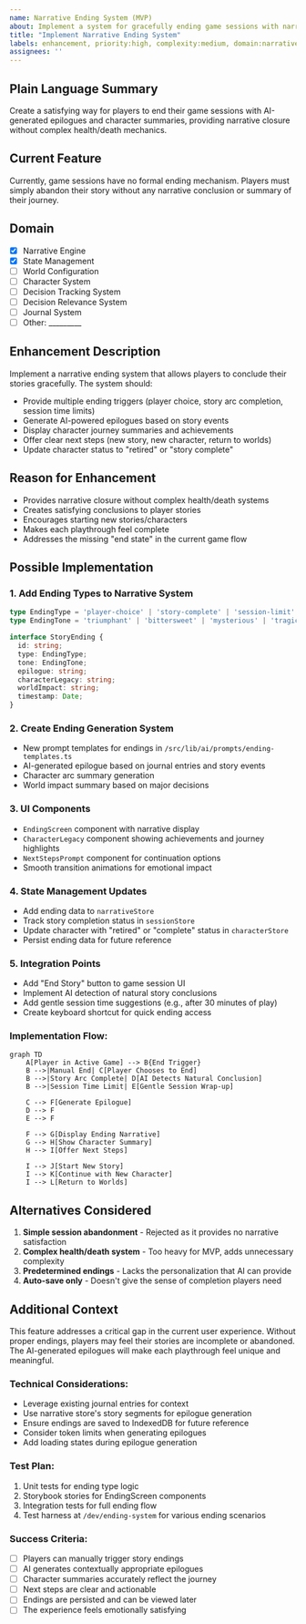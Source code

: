 ```yaml
---
name: Narrative Ending System (MVP)
about: Implement a system for gracefully ending game sessions with narrative closure
title: "Implement Narrative Ending System"
labels: enhancement, priority:high, complexity:medium, domain:narrative-engine
assignees: ''
---
```


## Plain Language Summary
Create a satisfying way for players to end their game sessions with AI-generated epilogues and character summaries, providing narrative closure without complex health/death mechanics.

## Current Feature
Currently, game sessions have no formal ending mechanism. Players must simply abandon their story without any narrative conclusion or summary of their journey.

## Domain
- [x] Narrative Engine
- [x] State Management
- [ ] World Configuration
- [ ] Character System
- [ ] Decision Tracking System
- [ ] Decision Relevance System
- [ ] Journal System
- [ ] Other: _________

## Enhancement Description
Implement a narrative ending system that allows players to conclude their stories gracefully. The system should:
- Provide multiple ending triggers (player choice, story arc completion, session time limits)
- Generate AI-powered epilogues based on story events
- Display character journey summaries and achievements
- Offer clear next steps (new story, new character, return to worlds)
- Update character status to "retired" or "story complete"

## Reason for Enhancement
- Provides narrative closure without complex health/death systems
- Creates satisfying conclusions to player stories
- Encourages starting new stories/characters
- Makes each playthrough feel complete
- Addresses the missing "end state" in the current game flow

## Possible Implementation

### 1. Add Ending Types to Narrative System
```typescript
type EndingType = 'player-choice' | 'story-complete' | 'session-limit' | 'character-retirement';
type EndingTone = 'triumphant' | 'bittersweet' | 'mysterious' | 'tragic' | 'hopeful';

interface StoryEnding {
  id: string;
  type: EndingType;
  tone: EndingTone;
  epilogue: string;
  characterLegacy: string;
  worldImpact: string;
  timestamp: Date;
}
```

### 2. Create Ending Generation System
- New prompt templates for endings in `/src/lib/ai/prompts/ending-templates.ts`
- AI-generated epilogue based on journal entries and story events
- Character arc summary generation
- World impact summary based on major decisions

### 3. UI Components
- `EndingScreen` component with narrative display
- `CharacterLegacy` component showing achievements and journey highlights
- `NextStepsPrompt` component for continuation options
- Smooth transition animations for emotional impact

### 4. State Management Updates
- Add ending data to `narrativeStore`
- Track story completion status in `sessionStore`
- Update character with "retired" or "complete" status in `characterStore`
- Persist ending data for future reference

### 5. Integration Points
- Add "End Story" button to game session UI
- Implement AI detection of natural story conclusions
- Add gentle session time suggestions (e.g., after 30 minutes of play)
- Create keyboard shortcut for quick ending access

### Implementation Flow:
```mermaid
graph TD
    A[Player in Active Game] --> B{End Trigger}
    B -->|Manual End| C[Player Chooses to End]
    B -->|Story Arc Complete| D[AI Detects Natural Conclusion]
    B -->|Session Time Limit| E[Gentle Session Wrap-up]
    
    C --> F[Generate Epilogue]
    D --> F
    E --> F
    
    F --> G[Display Ending Narrative]
    G --> H[Show Character Summary]
    H --> I[Offer Next Steps]
    
    I --> J[Start New Story]
    I --> K[Continue with New Character]
    I --> L[Return to Worlds]
```

## Alternatives Considered
1. **Simple session abandonment** - Rejected as it provides no narrative satisfaction
2. **Complex health/death system** - Too heavy for MVP, adds unnecessary complexity
3. **Predetermined endings** - Lacks the personalization that AI can provide
4. **Auto-save only** - Doesn't give the sense of completion players need

## Additional Context
This feature addresses a critical gap in the current user experience. Without proper endings, players may feel their stories are incomplete or abandoned. The AI-generated epilogues will make each playthrough feel unique and meaningful.

### Technical Considerations:
- Leverage existing journal entries for context
- Use narrative store's story segments for epilogue generation
- Ensure endings are saved to IndexedDB for future reference
- Consider token limits when generating epilogues
- Add loading states during epilogue generation

### Test Plan:
1. Unit tests for ending type logic
2. Storybook stories for EndingScreen components
3. Integration tests for full ending flow
4. Test harness at `/dev/ending-system` for various ending scenarios

### Success Criteria:
- [ ] Players can manually trigger story endings
- [ ] AI generates contextually appropriate epilogues
- [ ] Character summaries accurately reflect the journey
- [ ] Next steps are clear and actionable
- [ ] Endings are persisted and can be viewed later
- [ ] The experience feels emotionally satisfying
